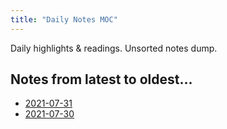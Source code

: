 ```yaml
---
title: "Daily Notes MOC"
---
```


Daily highlights & readings. Unsorted notes dump.

## Notes from latest to oldest...
- [2021-07-31](notes/daily/2021-07-31.md)
- [2021-07-30](notes/daily/2021-07-30.md)